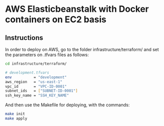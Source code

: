 # AWS Elasticbeanstalk with Docker containers on EC2 basis

## Instructions

In order to deploy on AWS, go to the folder infrastructure/terraform/ and set the parameters on .tfvars files as follows:

```bash
cd infrastructure/terraform/

# development.tfvars
env          = "development"
aws_region   = "us-east-1"
vpc_id       = "VPC-ID-0001"
subnet_ids   = ["SUBNET-ID-0001"]
ssh_key_name = "SSH_KEY_NAME"
```

And then use the Makefile for deploying, with the commands:

```bash
make init
make apply
```
